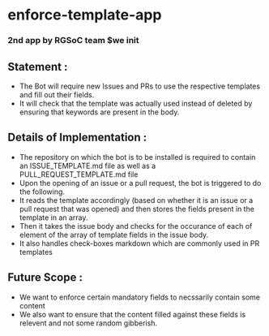 # enforce-template-app
### 2nd app by RGSoC team $we init

## Statement : 
* The Bot will require new Issues and PRs to use the respective templates and fill out their
fields.
* It will check that the template was actually used instead of deleted by ensuring that
keywords are present in the body.

## Details of Implementation :
* The repository on which the bot is to be installed is required to contain an ISSUE_TEMPLATE.md file as well as a PULL_REQUEST_TEMPLATE.md file
* Upon the opening of an issue or a pull request, the bot is triggered to do the following.
* It reads the template accordingly (based on whether it is an issue or a pull request that was opened) and then stores the fields present in the template in an array.
* Then it takes the issue body and checks for the occurance of each of element of the array of template fields in the issue body.
* It also handles check-boxes markdown which are commonly used in PR templates

## Future Scope :
* We want to enforce certain mandatory fields to necssarily contain some content
* We also want to ensure that the content filled against these fields is relevent and not some random gibberish.
